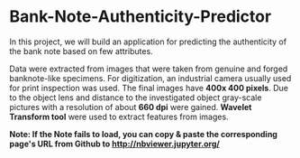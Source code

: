 # Bank-Note-Authenticity-Predictor
In this project, we will build an application for predicting the authenticity of the bank note based on few attributes.

Data were extracted from images that were taken from genuine and forged banknote-like specimens. For digitization, an industrial camera usually used for print inspection was used. The final images have <b>400x 400 pixels</b>. Due to the object lens and distance to the investigated object gray-scale pictures with a resolution of about <b>660 dpi</b> were gained. <b>Wavelet Transform tool</b> were used to extract features from images.

<b>Note: If the Note fails to load, you can copy & paste the corresponding page's URL from Github to http://nbviewer.jupyter.org/ </b>
